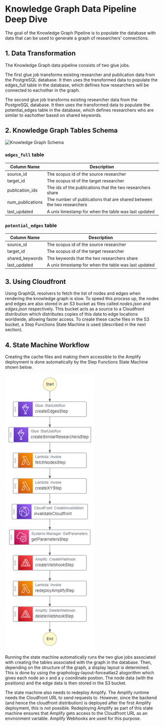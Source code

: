 # Knowledge Graph Data Pipeline Deep Dive

The goal of the Knowledge Graph Pipeline is to populate the database with data that can be used to generate a graph of researchers' connections.

## 1. Data Transformation
The Knowledge Graph data pipeline consists of two glue jobs. 

The first glue job transforms existing researcher and publication data from the PostgreSQL database. It then uses the transformed data to populate the edges_full table in the database, which defines how researchers will be connected to eachother in the graph. 

The second glue job transforms existing researcher data from the PostgreSQL database. It then uses the transformed data to populate the potential_edges table in the database, which defines researchers who are similar to eachother based on shared keywords.


## 2. Knowledge Graph Tables Schema

![Knowledge Graph Schema](images/KnowledgeGraphDatabaseSchema.png)

### `edges_full` table

| Column Name | Description 
| ----------- | ----------- 
| source_id | The scopus id of the source researcher
| target_id | The scopus id of the target researcher
| publication_ids | The ids of the publications that the two researchers share
| num_publications | The number of publications that are shared between the two researchers
| last_updated | A unix timestamp for when the table was last updated


### `potential_edges` table

| Column Name | Description 
| ----------- | ----------- 
| source_id | The scopus id of the source researcher
| target_id | The scopus id of the target researcher
| shared_keywords | The keywords that the two researchers share
| last_updated | A unix timestamp for when the table was last updated

## 3. Using Cloudfront

Using GraphQL resolvers to fetch the list of nodes and edges when rendering the knowledge graph is slow. To speed this process up, the nodes and edges are also stored in an S3 bucket as files called *nodes.json* and *edges.json* respectively. This bucket acts as a source to a Cloudfront distribution which distributes copies of this data to edge locations worldwide, allowing faster access. To create these cache files in the S3 bucket, a Step Functions State Machine is used (described in the next section).

## 4. State Machine Workflow

Creating the cache files and making them accessible to the Amplify deployment is done automatically by the Step Functions State Machine shown below.

![alt text](images/p3/deepdive/stepfunctions_graph.png)

Running the state machine automatically runs the two glue jobs associated with creating the tables associated with the graph in the database. Then, depending on the structure of the graph, a display layout is determined. This is done by using the graphology-layout-forceatlas2 alogorithm which gives each node an x and a y coordinate postion. The node data (with the positions) and the edge data is then stored in the S3 bucket.

The state machine also needs to redeploy Amplify. The Amplify runtime needs the Cloudfront URL to send requests to. However, since the backend (and hence the cloudfront distribution) is deployed after the first Amplify deployment, this is not possible. Redeploying Amplify as part of this state machine ensures that Amplify gets access to the Cloudfront URL as an environment variable. Amplify Webhooks are used for this purpose.